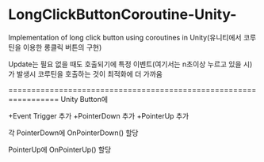 # LongClickButtonCoroutine-Unity-
Implementation of long click button using coroutines in Unity(유니티에서 코루틴을 이용한 롱클릭 버튼의 구현)

Update는 필요 없을 때도 호출되기에 특정 이벤트(여기서는 n초이상 누르고 있을 시)가 발생시 코루틴을 호출하는 것이 최적화에 더 가까움

=================================================================
Unity Button에

+Event Trigger 추가
+PointerDown 추가
+PointerUp 추가

각 
PointerDown에 OnPointerDown() 할당

PointerUp에 OnPointerUp() 할당
